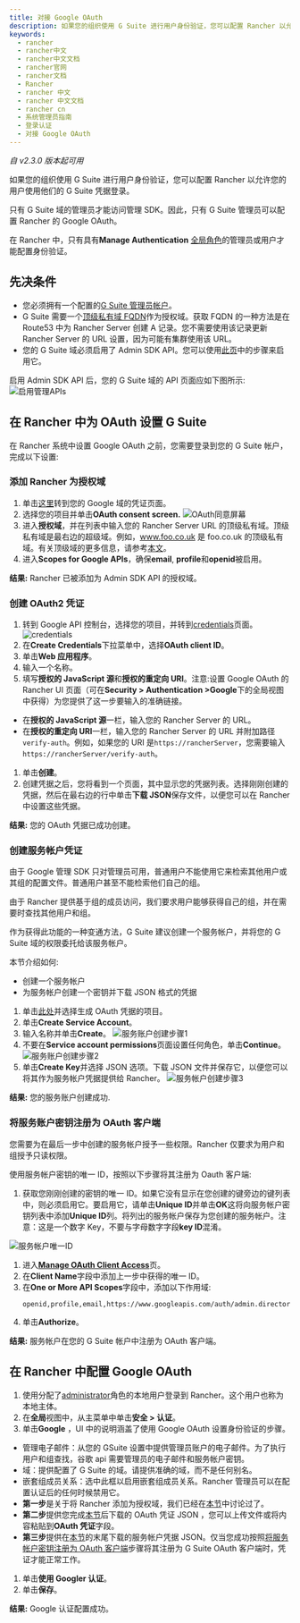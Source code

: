 ```yaml
---
title: 对接 Google OAuth
description: 如果您的组织使用 G Suite 进行用户身份验证，您可以配置 Rancher 以允许您的用户使用他们的 G Suite 凭据登录。只有 G Suite 域的管理员才能访问管理 SDK。因此，只有 G Suite 管理员可以配置 Rancher 的 Google OAuth。在 Rancher 中，只有具有Manage Authentication全局角色的管理员或用户才能配置身份验证。
keywords:
  - rancher
  - rancher中文
  - rancher中文文档
  - rancher官网
  - rancher文档
  - Rancher
  - rancher 中文
  - rancher 中文文档
  - rancher cn
  - 系统管理员指南
  - 登录认证
  - 对接 Google OAuth
---
```


_自 v2.3.0 版本起可用_

如果您的组织使用 G Suite 进行用户身份验证，您可以配置 Rancher 以允许您的用户使用他们的 G Suite 凭据登录。

只有 G Suite 域的管理员才能访问管理 SDK。因此，只有 G Suite 管理员可以配置 Rancher 的 Google OAuth。

在 Rancher 中，只有具有**Manage Authentication** [全局角色](/docs/rancher2/admin-settings/rbac/global-permissions/_index)的管理员或用户才能配置身份验证。

## 先决条件

- 您必须拥有一个配置的[G Suite 管理员帐户](https://admin.google.com)。
- G Suite 需要一个[顶级私有域 FQDN](https://github.com/google/guava/wiki/InternetDomainNameExplained#public-suffixes-private-domains)作为授权域。获取 FQDN 的一种方法是在 Route53 中为 Rancher Server 创建 A 记录。您不需要使用该记录更新 Rancher Server 的 URL 设置，因为可能有集群使用该 URL。
- 您的 G Suite 域必须启用了 Admin SDK API。您可以使用[此页](https://support.google.com/a/answer/60757?hl=en)中的步骤来启用它。

启用 Admin SDK API 后，您的 G Suite 域的 API 页面应如下图所示:
![启用管理APIs](/img/rancher/Google-Enable-APIs-Screen.png)

## 在 Rancher 中为 OAuth 设置 G Suite

在 Rancher 系统中设置 Google OAuth 之前，您需要登录到您的 G Suite 帐户，完成以下设置:

### 添加 Rancher 为授权域

1. 单击[这里](https://console.developers.google.com/apis/credentials)转到您的 Google 域的凭证页面。
1. 选择您的项目并单击**OAuth consent screen.**
   ![OAuth同意屏幕](/img/rancher/Google-OAuth-consent-screen-tab.png)
1. 进入**授权域**，并在列表中输入您的 Rancher Server URL 的顶级私有域。顶级私有域是最右边的超级域。例如，www.foo.co.uk 是 foo.co.uk 的顶级私有域。有关顶级域的更多信息，请参考[本文](https://github.com/google/guava/wiki/InternetDomainNameExplained#public-suffixes-private-domains)。
1. 进入**Scopes for Google APIs**，确保**email**, **profile**和**openid**被启用。

**结果:** Rancher 已被添加为 Admin SDK API 的授权域。

### 创建 OAuth2 凭证

1. 转到 Google API 控制台，选择您的项目，并转到[credentials](https://console.developers.google.com/apis/credentials)页面。
   ![credentials](/img/rancher/Google-Credentials-tab.png)
1. 在**Create Credentials**下拉菜单中，选择**OAuth client ID**。
1. 单击**Web 应用程序**。
1. 输入一个名称。
1. 填写**授权的 JavaScript 源**和**授权的重定向 URI**。注意:设置 Google OAuth 的 Rancher UI 页面（可在**Security > Authentication >Google**下的全局视图中获得）为您提供了这一步要输入的准确链接。

- 在**授权的 JavaScript 源**一栏，输入您的 Rancher Server 的 URL。
- 在**授权的重定向 URI**一栏，输入您的 Rancher Server 的 URL 并附加路径`verify-auth`。例如，如果您的 URI 是`https://rancherServer`，您需要输入`https://rancherServer/verify-auth`。

1. 单击**创建**。
1. 创建凭据之后，您将看到一个页面，其中显示您的凭据列表。选择刚刚创建的凭据，然后在最右边的行中单击**下载 JSON**保存文件，以便您可以在 Rancher 中设置这些凭据。

**结果:** 您的 OAuth 凭据已成功创建。

### 创建服务帐户凭证

由于 Google 管理 SDK 只对管理员可用，普通用户不能使用它来检索其他用户或其组的配置文件。普通用户甚至不能检索他们自己的组。

由于 Rancher 提供基于组的成员访问，我们要求用户能够获得自己的组，并在需要时查找其他用户和组。

作为获得此功能的一种变通方法，G Suite 建议创建一个服务帐户，并将您的 G Suite 域的权限委托给该服务帐户。

本节介绍如何:

- 创建一个服务帐户
- 为服务帐户创建一个密钥并下载 JSON 格式的凭据

1. 单击[此处](https://console.developers.google.com/iam-admin/serviceaccounts)并选择生成 OAuth 凭据的项目。
1. 单击**Create Service Account**。
1. 输入名称并单击**Create**。
   ![服务账户创建步骤1](/img/rancher/Google-svc-acc-step1.png)
1. 不要在**Service account permissions**页面设置任何角色，单击**Continue**。
   ![服务账户创建步骤2](/img/rancher/Google-svc-acc-step2.png)
1. 单击**Create Key**并选择 JSON 选项。下载 JSON 文件并保存它，以便您可以将其作为服务帐户凭据提供给 Rancher。
   ![服务帐户创建步骤3](/img/rancher/Google-svc-acc-step3-key-creation.png)

**结果:** 您的服务账户创建成功.

### 将服务账户密钥注册为 OAuth 客户端

您需要为在最后一步中创建的服务帐户授予一些权限。Rancher 仅要求为用户和组授予只读权限。

使用服务帐户密钥的唯一 ID，按照以下步骤将其注册为 Oauth 客户端:

1. 获取您刚刚创建的密钥的唯一 ID。如果它没有显示在您创建的键旁边的键列表中，则必须启用它。要启用它，请单击**Unique ID**并单击**OK**这将向服务帐户密钥列表中添加**Unique ID**列。将列出的服务帐户保存为您创建的服务帐户。注意：这是一个数字 Key，不要与字母数字字段**key ID**混淆。

![服务帐户唯一ID](/img/rancher/Google-Select-UniqueID-column.png)

1. 进入[**Manage OAuth Client Access**](https://admin.google.com/AdminHome?chromeless=1#OGX:ManageOauthClients)页。
1. 在**Client Name**字段中添加上一步中获得的唯一 ID。
1. 在**One or More API Scopes**字段中，添加以下作用域:
   ```
   openid,profile,email,https://www.googleapis.com/auth/admin.directory.user.readonly,https://www.googleapis.com/auth/admin.directory.group.readonly
   ```
1. 单击**Authorize**。

**结果:** 服务帐户在您的 G Suite 帐户中注册为 OAuth 客户端。

## 在 Rancher 中配置 Google OAuth

1. 使用分配了[administrator](/docs/rancher2/admin-settings/rbac/global-permissions/_index)角色的本地用户登录到 Rancher。这个用户也称为本地主体。
1. 在**全局**视图中，从主菜单中单击**安全 > 认证**。
1. 单击**Google** ，UI 中的说明涵盖了使用 Google OAuth 设置身份验证的步骤。

- 管理电子邮件：从您的 GSuite 设置中提供管理员账户的电子邮件。为了执行用户和组查找，谷歌 api 需要管理员的电子邮件和服务帐户密钥。
- 域：提供配置了 G Suite 的域。请提供准确的域，而不是任何别名。
- 嵌套组成员关系：选中此框以启用嵌套组成员关系。Rancher 管理员可以在配置认证后的任何时候禁用它。
- **第一步**是关于将 Rancher 添加为授权域，我们已经在[本节](#1-添加-rancher-为授权域)中讨论过了。
- **第二步**提供您完成[本节](#2-为-rancher-服务器创建-oauth2-凭证)后下载的 OAuth 凭证 JSON ，您可以上传文件或将内容粘贴到**OAuth 凭证**字段。
- **第三步**提供在[本节](#3-创建服务帐户凭证)的末尾下载的服务帐户凭据 JSON。仅当您成功按照[将服务帐户密钥注册为 OAuth 客户端](#4-将服务账户密钥注册为-oauth-客户端)步骤将其注册为 G Suite OAuth 客户端时，凭证才能正常工作。

1. 单击**使用 Googler 认证**。
1. 单击**保存**。

**结果:** Google 认证配置成功。

